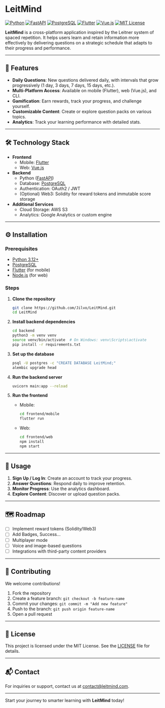 # LeitMind

[![Python](https://img.shields.io/badge/Python-3.12%2B-blue?logo=python)](https://www.python.org/)
[![FastAPI](https://img.shields.io/badge/FastAPI-Backend-green?logo=fastapi)](https://fastapi.tiangolo.com/)
[![PostgreSQL](https://img.shields.io/badge/PostgreSQL-Database-blue?logo=postgresql)](https://www.postgresql.org/)
[![Flutter](https://img.shields.io/badge/Flutter-Mobile-blue?logo=flutter)](https://flutter.dev/)
[![Vue.js](https://img.shields.io/badge/Vue.js-Web-4FC08D?logo=vue.js)](https://vuejs.org/)
[![MIT License](https://img.shields.io/badge/License-MIT-yellow.svg)](LICENSE)

**LeitMind** is a cross-platform application inspired by the Leitner system of spaced repetition. It helps users learn and retain information more effectively by delivering questions on a strategic schedule that adapts to their progress and performance.

---

## 🚀 Features

- **Daily Questions**: New questions delivered daily, with intervals that grow progressively (1 day, 3 days, 7 days, 15 days, etc.).
- **Multi-Platform Access**: Available on mobile (Flutter), web (Vue.js), and CLI.
- **Gamification**: Earn rewards, track your progress, and challenge yourself.
- **Customizable Content**: Create or explore question packs on various topics.
- **Analytics**: Track your learning performance with detailed stats.

---

## 🛠️ Technology Stack

- **Frontend**
  - Mobile: [Flutter](https://flutter.dev/)
  - Web: [Vue.js](https://vuejs.org/)
- **Backend**
  - Python ([FastAPI](https://fastapi.tiangolo.com/))
  - Database: [PostgreSQL](https://www.postgresql.org/)
  - Authentication: OAuth2 / JWT
  - (Optional) Web3: Solidity for reward tokens and immutable score storage
- **Additional Services**
  - Cloud Storage: AWS S3
  - Analytics: Google Analytics or custom engine

---

## ⚙️ Installation

### Prerequisites

- [Python 3.12+](https://www.python.org/downloads/)
- [PostgreSQL](https://www.postgresql.org/download/)
- [Flutter](https://flutter.dev/docs/get-started/install) (for mobile)
- [Node.js](https://nodejs.org/) (for web)

### Steps

1. **Clone the repository**
   ```bash
   git clone https://github.com/Jilvo/LeitMind.git
   cd LeitMind
   ```

2. **Install backend dependencies**
   ```bash
   cd backend
   python3 -m venv venv
   source venv/bin/activate  # On Windows: venv\Scripts\activate
   pip install -r requirements.txt
   ```

3. **Set up the database**
   ```bash
   psql -U postgres -c "CREATE DATABASE LeitMind;"
   alembic upgrade head
   ```

4. **Run the backend server**
   ```bash
   uvicorn main:app --reload
   ```

5. **Run the frontend**
   - Mobile:
     ```bash
     cd frontend/mobile
     flutter run
     ```
   - Web:
     ```bash
     cd frontend/web
     npm install
     npm start
     ```

---

## 📖 Usage

1. **Sign Up / Log In**: Create an account to track your progress.
2. **Answer Questions**: Respond daily to improve retention.
3. **Monitor Progress**: Use the analytics dashboard.
4. **Explore Content**: Discover or upload question packs.

---

## 🗺️ Roadmap

- [ ] Implement reward tokens (Solidity/Web3)
- [ ] Add Badges, Success...
- [ ] Multiplayer mode
- [ ] Voice and image-based questions
- [ ] Integrations with third-party content providers

---

## 🤝 Contributing

We welcome contributions!  
1. Fork the repository  
2. Create a feature branch: `git checkout -b feature-name`  
3. Commit your changes: `git commit -m "Add new feature"`  
4. Push to the branch: `git push origin feature-name`  
5. Open a pull request

---

## 📄 License

This project is licensed under the MIT License. See the [LICENSE](LICENSE) file for details.

---

## 📬 Contact

For inquiries or support, contact us at [contact@leitmind.com](mailto:contact@leitmind.com).

---

Start your journey to smarter learning with **LeitMind** today!